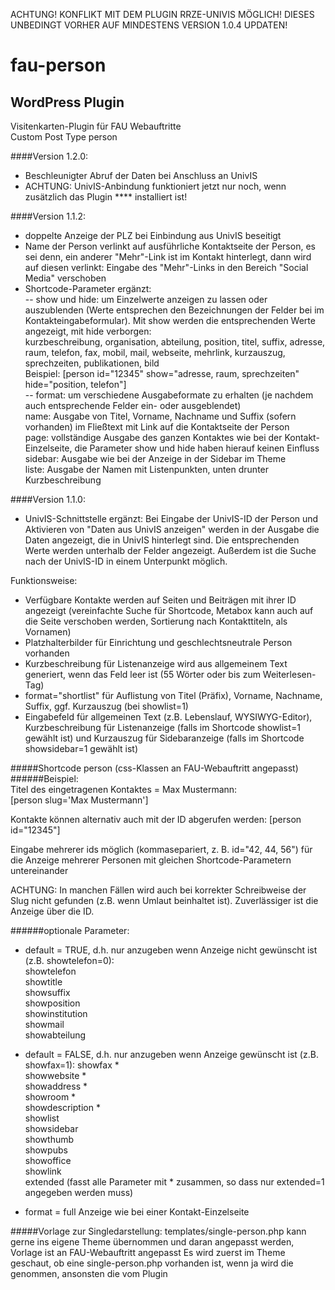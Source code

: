 ACHTUNG! KONFLIKT MIT DEM PLUGIN RRZE-UNIVIS MÖGLICH! DIESES UNBEDINGT VORHER AUF MINDESTENS VERSION 1.0.4 UPDATEN!

fau-person
============

WordPress Plugin
----------------

Visitenkarten-Plugin für FAU Webauftritte  
Custom Post Type person

####Version 1.2.0:

- Beschleunigter Abruf der Daten bei Anschluss an UnivIS
- ACHTUNG: UnivIS-Anbindung funktioniert jetzt nur noch, wenn zusätzlich das Plugin **** installiert ist!

####Version 1.1.2:

- doppelte Anzeige der PLZ bei Einbindung aus UnivIS beseitigt    
- Name der Person verlinkt auf ausführliche Kontaktseite der Person, es sei denn, ein anderer "Mehr"-Link ist im Kontakt hinterlegt, dann wird auf diesen verlinkt: Eingabe des "Mehr"-Links in den Bereich "Social Media" verschoben    
- Shortcode-Parameter ergänzt:    
-- show und hide: um Einzelwerte anzeigen zu lassen oder auszublenden (Werte entsprechen den Bezeichnungen der Felder bei im Kontakteingabeformular). Mit show werden die entsprechenden Werte angezeigt, mit hide verborgen:    
   kurzbeschreibung, organisation, abteilung, position, titel, suffix, adresse, raum, telefon, fax, mobil, mail, webseite, mehrlink, kurzauszug, sprechzeiten, publikationen, bild     
   Beispiel: [person id="12345" show="adresse, raum, sprechzeiten" hide="position, telefon"]    
-- format: um verschiedene Ausgabeformate zu erhalten (je nachdem auch entsprechende Felder ein- oder ausgeblendet)    
   name: Ausgabe von Titel, Vorname, Nachname und Suffix (sofern vorhanden) im Fließtext mit Link auf die Kontaktseite der Person    
   page: vollständige Ausgabe des ganzen Kontaktes wie bei der Kontakt-Einzelseite, die Parameter show und hide haben hierauf keinen Einfluss    
   sidebar: Ausgabe wie bei der Anzeige in der Sidebar im Theme    
   liste: Ausgabe der Namen mit Listenpunkten, unten drunter Kurzbeschreibung    

####Version 1.1.0:

- UnivIS-Schnittstelle ergänzt: Bei Eingabe der UnivIS-ID der Person und Aktivieren von "Daten aus UnivIS anzeigen" werden in der Ausgabe die Daten angezeigt, die in UnivIS hinterlegt sind. Die entsprechenden Werte werden unterhalb der Felder angezeigt. Außerdem ist die Suche nach der UnivIS-ID in einem Unterpunkt möglich.    

Funktionsweise:

- Verfügbare Kontakte werden auf Seiten und Beiträgen mit ihrer ID angezeigt (vereinfachte Suche für Shortcode, Metabox kann auch auf die Seite verschoben werden, Sortierung nach Kontakttiteln, als Vornamen)    
- Platzhalterbilder für Einrichtung und geschlechtsneutrale Person vorhanden   
- Kurzbeschreibung für Listenanzeige wird aus allgemeinem Text generiert, wenn das Feld leer ist (55 Wörter oder bis zum Weiterlesen-Tag)    
- format="shortlist" für Auflistung von Titel (Präfix), Vorname, Nachname, Suffix, ggf. Kurzauszug (bei showlist=1)    
- Eingabefeld für allgemeinen Text (z.B. Lebenslauf, WYSIWYG-Editor), Kurzbeschreibung für Listenanzeige (falls im Shortcode showlist=1 gewählt ist) und Kurzauszug für Sidebaranzeige (falls im Shortcode showsidebar=1 gewählt ist)

#####Shortcode person (css-Klassen an FAU-Webauftritt angepasst)
######Beispiel:  
Titel des eingetragenen Kontaktes = Max Mustermann:  
[person slug='Max Mustermann']  

Kontakte können alternativ auch mit der ID abgerufen werden:
[person id="12345"]

Eingabe mehrerer ids möglich (kommasepariert, z. B. id="42, 44, 56") für die Anzeige mehrerer Personen mit gleichen Shortcode-Parametern untereinander     

ACHTUNG: In manchen Fällen wird auch bei korrekter Schreibweise der Slug nicht gefunden (z.B. wenn Umlaut beinhaltet ist). Zuverlässiger ist die Anzeige über die ID.


######optionale Parameter:  
- default = TRUE, d.h. nur anzugeben wenn Anzeige nicht gewünscht ist (z.B. showtelefon=0):  
showtelefon  
showtitle  
showsuffix  
showposition  
showinstitution  
showmail  
showabteilung    

- default = FALSE, d.h. nur anzugeben wenn Anzeige gewünscht ist (z.B. showfax=1):
showfax *  
showwebsite *  
showaddress *  
showroom *  
showdescription *  
showlist    
showsidebar    
showthumb    
showpubs  
showoffice  
showlink  
extended (fasst alle Parameter mit * zusammen, so dass nur extended=1 angegeben werden muss)

- format = full
Anzeige wie bei einer Kontakt-Einzelseite

#####Vorlage zur Singledarstellung: templates/single-person.php
kann gerne ins eigene Theme übernommen und daran angepasst werden, Vorlage ist an FAU-Webauftritt angepasst
Es wird zuerst im Theme geschaut, ob eine single-person.php vorhanden ist, wenn ja wird die genommen, ansonsten die vom Plugin





